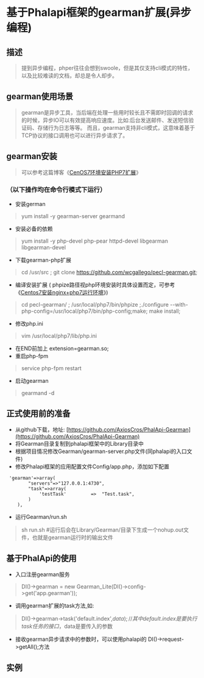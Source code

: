 # 基于Phalapi框架的gearman扩展(异步编程)
## 描述
> 提到异步编程，phper往往会想到swoole，但是其仅支持cli模式的特性，以及比较难读的文档，却总是令人却步。

## gearman使用场景
> gearman是异步工具，当后端在处理一些用时较长且不需即时回调的请求的时候，异步IO可以有效提高响应速度。比如:后台发送邮件、发送短信验证码、存储行为日志等等。
而且，gearman支持非cli模式，这意味着基于TCP协议的接口调用也可以进行异步请求了。

## gearman安装
> 可以参考这篇博客《[CenOS7环境安装PHP7扩展](http://hanxv.cn/index.php/archives/25.html#gearman)》

### （以下操作均在命令行模式下运行）
  * 安装german
  > yum install -y gearman-server gearmand
  * 安装必备的依赖
  > yum install -y php-devel php-pear httpd-devel libgearman libgearman-devel
  * 下载gearman-php扩展
  > cd /usr/src ; git clone https://github.com/wcgallego/pecl-gearman.git;
  * 编译安装扩展 ( phpize路径视php环境安装时具体设置而定，可参考《[Centos7安装nginx+php7运行环境](http://hanxv.cn/index.php/archives/19.html)》)
  > cd pecl-gearman/ ; /usr/local/php7/bin/phpize ;./configure --with-php-config=/usr/local/php7/bin/php-config;make; make install;
  * 修改php.ini
  > vim /usr/local/php7/lib/php.ini
  * 在END前加上 extension=gearman.so;
  * 重启php-fpm
  > service php-fpm restart
  * 启动gearman
  > gearmand -d
  
## 正式使用前的准备
  * 从github下载，地址: [https://github.com/AxiosCros/PhalApi-Gearman](https://github.com/AxiosCros/PhalApi-Gearman)
  * 将Gearman目录复制到phalapi框架中的Library目录中
  * 根据项目情况修改Gearman/gearman-server.php文件(同phalapi的入口文件)
  * 修改Phalapi框架的应用配置文件Config/app.php，添加如下配置
  ``` shell
   'gearman'=>array(
          "servers"=>"127.0.0.1:4730",
          "task"=>array(
              'testTask'         =>  "Test.task",
          )
      ),
  ```
  * 运行Gearman/run.sh
  > sh run.sh #运行后会在Library/Gearman/目录下生成一个nohup.out文件，也就是gearman运行时的输出文件

## 基于PhalApi的使用
  * 入口注册gearman服务
  > DI()->gearman = new Gearman_Lite(DI()->config->get('app.gearman'));
  * 调用gearman扩展的task方法,如: 
  > DI()->gearman->task('default.index',$data); //其中default.index是要执行task任务的接口，$data是要传入的参数
  * 接收gearman异步请求中的参数时，可以使用phalapi的 DI()->request->getAll();方法
  
## 实例